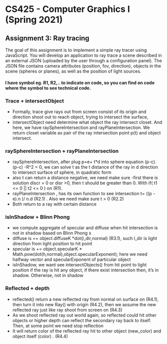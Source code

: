 # CS425 - Computer Graphics I (Spring 2021)

## Assignment 3: Ray tracing
The goal of this assignment is to implement a simple ray tracer using JavaScript. You will develop an application to ray trace a scene described in an external JSON (uploaded by the user through a configuration panel). The JSON file contains camera attributes (position, fov, direction), objects in the scene (spheres or planes), as well as the position of light sources.

#### I have symbol eg. R1, R2,.. to indicate on code, so you can find on code where the symbol to see technical code. 

### Trace  + intersectObject
 + Formally, trace give  rays out from screen consist of its origin and direction shoot out to reach object, trying to intersect the surface, 
 + intersectObject need determine what object the ray intersect closet. And here, we have raySphereIntersection and rayPlaneIntersection. We return closet variable as pair of the ray intersection point p(t) and object intersect. 


### raySphereIntersection + rayPlaneIntersection 
  + raySphereIntersection, after plug p=e+ t*d  into sphere equation  (p-c).(p-c) -R^2 = 0, we can solve t as the t distance of the ray in d direction to intersect surface of sphere, in quadratic form 
  + also t can return a distance negative, we need make sure -first there is solution discr = 0 or disr >0, then t should be greater than 0. With if( t1 <= 0 || t2 <= 0 ) on (R1). 
  + rayPlaneIntersection , has its own function to see intersection t= ((p - e).n )/  n.d (R2.1) . Also we need make sure t  > 0 (R2.2)
  + Both return to a ray with certain distance

### isInShadow + Blinn Phong 
   + we compute aggregate of specular and diffuse when hit intersection is not in shadow based on Blinn Phong s
   + diffuse is  =+ object.diffuseK *dot(l_dir,normal) (R3.1), such l_dir is light direction from light position to hit point 
   + specular is   += object.specularK * Math.pow(dot(h,normal),object.specularExponent);  here we need halfway vector and specularExponent of particular object
   + isInShadow, we want see intersectObjects() from hit point to light position if the ray is hit any object, if there exist intersection then, it’s in shadow. Otherwise, not in shadow
 
### Reflected + depth 
  + reflected() return a new reflected ray from normal on surface on (R4.1), then turn it into new Ray() with origin (R4.2), then we assume the new reflected ray just like ray shoot from screen on (R4.3)
  + As we shoot reflected ray out world again, so reflected could hit other objects or higher depth can reflect the secondary ray back to itself. Then, at some point we need stop reflection 
  + It will return color of the reflected ray hit to other object (new_color) and  object itself (color) . (R4.4) 
